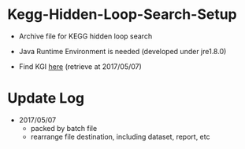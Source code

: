 # Kegg-Hidden-Loop-Search-Setup

* Archive file for KEGG hidden loop search
* Java Runtime Environment is needed (developed under jre1.8.0)

* Find KGI [here](https://github.com/imprld01/Kegg-Hidden-Loop-Search/tree/master/res/Kgml_Information/ko) (retrieve at 2017/05/07)

# Update Log

* 2017/05/07
  * packed by batch file
  * rearrange file destination, including dataset, report, etc
